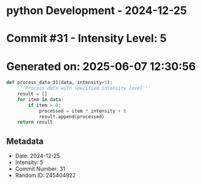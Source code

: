 ﻿# python Development - 2024-12-25
# Commit #31 - Intensity Level: 5
# Generated on: 2025-06-07 12:30:56
```python
def process_data_31(data, intensity=5):
    '''Process data with specified intensity level'''
    result = []
    for item in data:
        if item > 0:
            processed = item * intensity + 8
            result.append(processed)
    return result
```
## Metadata
- Date: 2024-12-25
- Intensity: 5
- Commit Number: 31
- Random ID: 245404922

